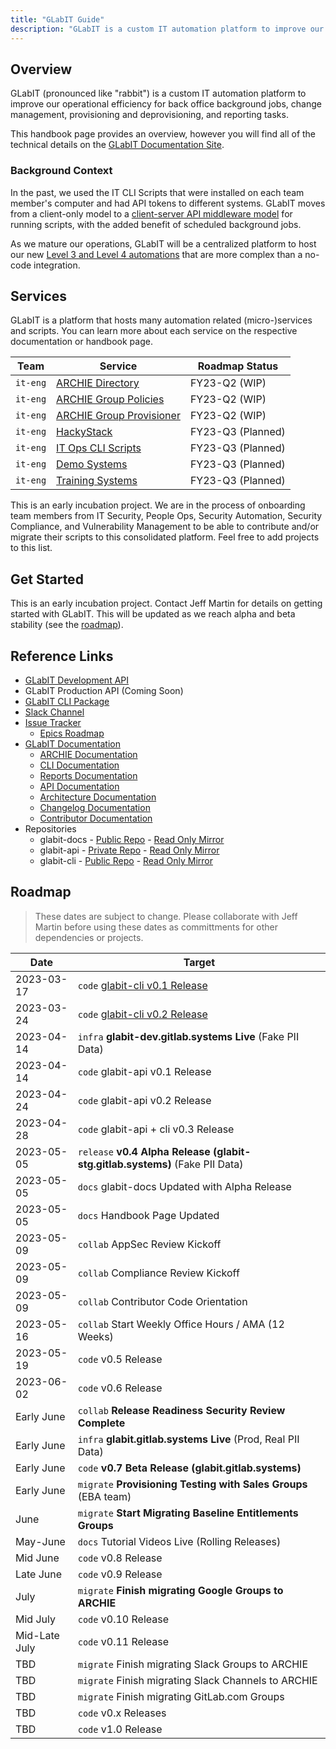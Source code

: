 ```yaml
---
title: "GLabIT Guide"
description: "GLabIT is a custom IT automation platform to improve our operational efficiency for back office background jobs, change management, provisioning and deprovisioning, and reporting tasks."
---
```


## Overview

GLabIT (pronounced like "rabbit") is a custom IT automation platform to improve our operational efficiency for back office background jobs, change management, provisioning and deprovisioning, and reporting tasks.

This handbook page provides an overview, however you will find all of the technical details on the [GLabIT Documentation Site](https://gitlab-it.gitlab.io/glabit-docs).

### Background Context

In the past, we used the IT CLI Scripts that were installed on each team member's computer and had API tokens to different systems. GLabIT moves from a client-only model to a [client-server API middleware model](https://gitlab-it.gitlab.io/glabit-docs/cli/overview#introduction) for running scripts, with the added benefit of scheduled background jobs.

As we mature our operations, GLabIT will be a centralized platform to host our new [Level 3 and Level 4 automations](https://about.gitlab.com/handbook/business-technology/it/engineering/automation/) that are more complex than a no-code integration.

## Services

GLabIT is a platform that hosts many automation related (micro-)services and scripts. You can learn more about each service on the respective documentation or handbook page.

| Team     | Service                                                                                  | Roadmap Status    |
| -------- | ---------------------------------------------------------------------------------------- | ----------------- |
| `it-eng` | [ARCHIE Directory](https://gitlab-it.gitlab.io/glabit-docs/archie/overview)              | FY23-Q2 (WIP)     |
| `it-eng` | [ARCHIE Group Policies](https://gitlab-it.gitlab.io/glabit-docs/archie/overview)         | FY23-Q2 (WIP)     |
| `it-eng` | [ARCHIE Group Provisioner](https://gitlab-it.gitlab.io/glabit-docs/archie/overview)      | FY23-Q2 (WIP)     |
| `it-eng` | [HackyStack](/handbook/infrastructure-standards/realms/sandbox/) | FY23-Q3 (Planned) |
| `it-eng` | [IT Ops CLI Scripts](https://gitlab.com/gitlab-com/it/dev/it-ops-laravel-cli-scripts)    | FY23-Q3 (Planned) |
| `it-eng` | [Demo Systems](https://about.gitlab.com/handbook/customer-success/demo-systems/)         | FY23-Q3 (Planned) |
| `it-eng` | [Training Systems](https://about.gitlab.com/handbook/customer-success/demo-systems/)     | FY23-Q3 (Planned) |

This is an early incubation project. We are in the process of onboarding team members from IT Security, People Ops, Security Automation, Security Compliance, and Vulnerability Management to be able to contribute and/or migrate their scripts to this consolidated platform. Feel free to add projects to this list.

## Get Started

This is an early incubation project. Contact Jeff Martin for details on getting started with GLabIT. This will be updated as we reach alpha and beta stability (see the [roadmap](#roadmap)).

## Reference Links

- [GLabIT Development API](https://glabit-dev.gitlab.systems)
- GLabIT Production API (Coming Soon)
- [GLabIT CLI Package](https://packagist.org/packages/gitlab-it/glabit-cli)
- [Slack Channel](https://slack.com/app_redirect?channel=C04RYCM137A)
- [Issue Tracker](https://gitlab.com/gitlab-com/it/dev/issue-tracker)
  - [Epics Roadmap](https://gitlab.com/groups/gitlab-com/it/dev/-/roadmap?state=opened&sort=start_date_asc&layout=QUARTERS&timeframe_range_type=THREE_YEARS&progress=WEIGHT&show_progress=true&show_milestones=false&milestones_type=ALL&show_labels=false)
- [GLabIT Documentation](https://gitlab-it.gitlab.io/glabit-docs/)
  - [ARCHIE Documentation](https://gitlab-it.gitlab.io/glabit-docs/archie/overview)
  - [CLI Documentation](https://gitlab-it.gitlab.io/glabit-docs/cli/overview)
  - [Reports Documentation](https://gitlab-it.gitlab.io/glabit-docs/reports/overview)
  - [API Documentation](https://gitlab-it.gitlab.io/glabit-docs/api/overview)
  - [Architecture Documentation](https://gitlab-it.gitlab.io/glabit-docs/architecture/overview)
  - [Changelog Documentation](https://gitlab-it.gitlab.io/glabit-docs/changelog/overview)
  - [Contributor Documentation](https://gitlab-it.gitlab.io/glabit-docs/contributor/overview)
- Repositories
  - glabit-docs - [Public Repo](https://gitlab.com/gitlab-it/glabit-docs) - [Read Only Mirror](https://gitlab.com/gitlab-com/it/dev/glabit-docs)
  - glabit-api - [Private Repo](https://gitlab.com/gitlab-it/glabit-api) - [Read Only Mirror](https://gitlab.com/gitlab-com/it/dev/glabit-api)
  - glabit-cli - [Public Repo](https://gitlab.com/gitlab-it/glabit-cli) - [Read Only Mirror](https://gitlab.com/gitlab-com/it/dev/glabit-cli)

## Roadmap

> These dates are subject to change. Please collaborate with Jeff Martin before using these dates as committments for other dependencies or projects.

| Date          | Target                                                          |
| ------------- | --------------------------------------------------------------- |
| 2023-03-17    | `code` [glabit-cli v0.1 Release](https://gitlab.com/gitlab-com/it/dev/glabit-cli/-/blob/main/changelog/0.1-alpha.md)                                  |
| 2023-03-24    | `code` [glabit-cli v0.2 Release](https://gitlab.com/gitlab-com/it/dev/glabit-cli/-/blob/main/changelog/0.2-alpha.md)                                  |
| 2023-04-14    | `infra` **glabit-dev.gitlab.systems Live** (Fake PII Data)      |
| 2023-04-14    | `code` glabit-api v0.1 Release                                  |
| 2023-04-24    | `code` glabit-api v0.2 Release                                  |
| 2023-04-28    | `code` glabit-api + cli v0.3 Release                            |
| 2023-05-05    | `release` **v0.4 Alpha Release (glabit-stg.gitlab.systems)** (Fake PII Data)   |
| 2023-05-05    | `docs` glabit-docs Updated with Alpha Release                   |
| 2023-05-05    | `docs` Handbook Page Updated                                    |
| 2023-05-09    | `collab` AppSec Review Kickoff                                  |
| 2023-05-09    | `collab` Compliance Review Kickoff                              |
| 2023-05-09    | `collab` Contributor Code Orientation                           |
| 2023-05-16    | `collab` Start Weekly Office Hours / AMA (12 Weeks)             |
| 2023-05-19    | `code` v0.5 Release                                             |
| 2023-06-02    | `code` v0.6 Release                                             |
| Early June    | `collab` **Release Readiness Security Review Complete**         |
| Early June    | `infra` **glabit.gitlab.systems Live** (Prod, Real PII Data)          |
| Early June    | `code` **v0.7 Beta Release (glabit.gitlab.systems)**            |
| Early June    | `migrate` **Provisioning Testing with Sales Groups** (EBA team) |
| June          | `migrate` **Start Migrating Baseline Entitlements Groups**      |
| May-June      | `docs` Tutorial Videos Live (Rolling Releases)                  |
| Mid June      | `code` v0.8 Release                                             |
| Late June     | `code` v0.9 Release                                             |
| July          | `migrate` **Finish migrating Google Groups to ARCHIE**          |
| Mid July      | `code` v0.10 Release                                            |
| Mid-Late July | `code` v0.11 Release                                            |
| TBD           | `migrate` Finish migrating Slack Groups to ARCHIE               |
| TBD           | `migrate` Finish migrating Slack Channels to ARCHIE             |
| TBD           | `migrate` Finish migrating GitLab.com Groups                    |
| TBD           | `code` v0.x Releases                                            |
| TBD           | `code` v1.0 Release                                             |
